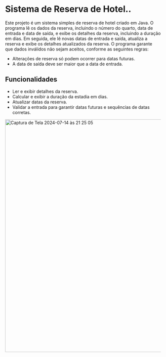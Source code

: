 # Sistema de Reserva de Hotel..

Este projeto é um sistema simples de reserva de hotel criado em Java. O programa lê os dados da reserva, incluindo o número do quarto, data de entrada e data de saída, e exibe os detalhes da reserva, incluindo a duração em dias. Em seguida, ele lê novas datas de entrada e saída, atualiza a reserva e exibe os detalhes atualizados da reserva. O programa garante que dados inválidos não sejam aceitos, conforme as seguintes regras:

- Alterações de reserva só podem ocorrer para datas futuras.
- A data de saída deve ser maior que a data de entrada.

## Funcionalidades
- Ler e exibir detalhes da reserva.
- Calcular e exibir a duração da estadia em dias.
- Atualizar datas da reserva.
- Validar a entrada para garantir datas futuras e sequências de datas corretas.


<img width="753" alt="Captura de Tela 2024-07-14 às 21 25 05" src="https://github.com/user-attachments/assets/6fdae0a5-54a1-4f70-a032-c809257f26fa">
